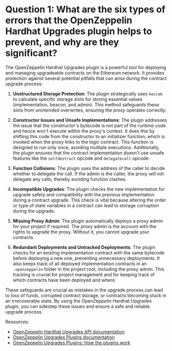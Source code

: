 # Question 1: What are the six types of errors that the OpenZeppelin Hardhat Upgrades plugin helps to prevent, and why are they significant?

The OpenZeppelin Hardhat Upgrades plugin is a powerful tool for deploying and managing upgradeable contracts on the Ethereum network. It provides protection against several potential pitfalls that can arise during the contract upgrade process:

1. **Unstructured Storage Protection**: The plugin strategically uses `keccak` to calculate specific storage slots for storing essential values (implementation, beacon, and admin). This method safeguards these slots from unintended overwrites, ensuring the proxy operates correctly.

2. **Constructor Issues and Unsafe Implementations**: The plugin addresses the issue that the constructor's bytecode is not part of the runtime code and hence won't execute within the proxy's context. It does this by shifting this code from the constructor to an initializer function, which is invoked when the proxy links to the logic contract. This function is designed to run only once, avoiding multiple executions. Additionally, the plugin ensures that the contract implementation doesn't use unsafe features like the `selfdestruct` opcode and `delegatecall` opcode.

3. **Function Collisions**: The plugin uses the address of the caller to decide whether to delegate the call. If the admin is the caller, the proxy will not delegate any calls, thereby avoiding function clashes.

4. **Incompatible Upgrades**: The plugin checks the new implementation for upgrade safety and compatibility with the previous implementation during a contract upgrade. This check is vital because altering the order or type of state variables in a contract can lead to storage corruption during the upgrade.

5. **Missing Proxy Admin**: The plugin automatically deploys a proxy admin for your project if required. The proxy admin is the account with the rights to upgrade the proxy. Without it, you cannot upgrade your contracts.

6. **Redundant Deployments and Untracked Deployments**: The plugin checks for an existing implementation contract with the same bytecode before deploying a new one, preventing unnecessary deployments. It also keeps track of all deployed implementation contracts in an `.openzeppelin` folder in the project root, including the proxy admin. This tracking is crucial for project management and for keeping track of which contracts have been deployed and where.

These safeguards are crucial as mistakes in the upgrade process can lead to loss of funds, corrupted contract storage, or contracts becoming stuck in an irrecoverable state. By using the OpenZeppelin Hardhat Upgrades plugin, you can sidestep these issues and ensure a safe and reliable upgrade process.

Resources:

- [OpenZeppelin Hardhat Upgrades API documentation](https://docs.openzeppelin.com/upgrades-plugins/1.x/api-hardhat-upgrades)
- [OpenZeppelin Upgrades Plugins documentation](https://docs.openzeppelin.com/upgrades-plugins/1.x/)
- [OpenZeppelin Upgrades Plugins: How the plugins work](https://docs.openzeppelin.com/upgrades-plugins/1.x/#how-the-plugins-work)
